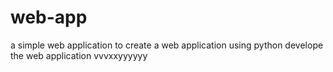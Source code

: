 # web-app
a simple web application
to create a web application using python
develope the web application vvvxxyyyyyy
